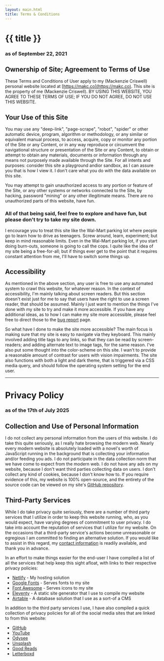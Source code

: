```yaml
---
layout: main.html
title: Terms & Conditions 
---
```

# {{ title }}
### as of September 22, 2021
### 
## Ownership of Site; Agreement to Terms of Use
These Terms and Conditions of User apply to my (Mackenzie Criswell) personal website located at [https://makc.co](https://makc.co). This site is the property of me (Mackenzie Criswell). BY USING THIS WEBSITE, YOU AGREE TO THESE TERMS OF USE; IF YOU DO NOT AGREE, DO NOT USE THIS WEBSITE. 

## Your Use of this Site
You may use any "deep-link", "page-scrape", "robot", "spider" or other automatic device, program, algorithm or methodology, or any similar or equivalent manual process, to access, acquire, copy or monitor any portion of the Site or any Content, or in any way reproduce or circumvent the navigational structure or presentation of the Site or any Content, to obtain or attempt to obtain any materials, documents or information through any means not purposely made available through the Site. For all intents and purposes: consider this site a playground andior sandbox, as I can assure you that is how I view it. I don't care what you do with the data available on this site.

You may attempt to gain unauthorized access to any portion or feature of the Site, or any other systems or networks connected to the Site, by hacking, password "mining" or any other illegitimate means. There are no unauthorized parts of this website, have fun.

### All of that being said, feel free to explore and have fun, but please don't try to take my site down.

I encourage you to treat this site like the Wal-Mart parking lot where people go to learn how to drive as teenagers. Screw around, learn, experiment; but keep in mind reasonable limits. Even in the Wal-Mart parking lot, if you start doing burn-outs, someone is going to call the cops. I quite like the idea of my site being a free-for-all; but if things ever get to the point that it requires constant attention from me, I'll have to switch some things up.

## Accessibility
As mentioned in the above section, any user is free to use any automated system to crawl this website, for whatever reason. In the context of accessibility, I'm mainly talking about screen readers. But this section doesn't exist just for me to say that users have the right to use a screen reader, that should be assumed. Mainly I just want to mention the things I've done with my site to try and make it more accessible. If you have any additional ideas, as to how I can make my site more accessible, please feel free to direct those to the [bug report](/contact) page.

So what have I done to make the site more accessible? The main focus is making sure that my site is easy to navigate via they keyboard. This mainly involved adding title tags to any links, so that they can be read by screen-readers; and adding alternate text to image tags, for the same reason. I've also put some thought into the color-scheme on this site. I wan't to provide a reasonable amount of contrast for users with vision impairments. The site also functions with both a light and dark theme, that is triggered via a CSS media query, and should follow the operating system setting for the end user. 

---

# Privacy Policy
### as of the 17th of July 2025
## Collection and Use of Personal Information
I do not collect any personal information from the users of this website. I do take this quite seriously, as I really hate browsing the modern web. Nearly every modern website is absolutely loaded with a novel's worth of JavaScript running in the background that is collecting your information and/or feeding you ads. I do not participate in the data collection norm that we have come to expect from the modern web. I do not have any ads on my website, because I don't want third parties collecting data on users. I don't collect any kind of cookies, because I don't know how to. If you require evidence of this, my website is 100% open-source, and the entirety of the source code can be viewed on my site's [GitHub repository](https://github.com/makccr/makccr.github.io).

## Third-Party Services
While I do take privacy quite seriously, there are a number of third party services that I utilize in order to keep this website running, who, as you would expect, have varying degrees of commitment to user privacy. I do take into account the reputation of services that I utilize for my website. On the occasions that a third-party service's actions become unreasonable or egregious I am committed to finding an alternative solution. If you would like to assist in this regard, my [contact information](/contact) is readily available, and thank you in advance. 

In an effort to make things easier for the end-user I have compiled a list of all the services that help keep this sight afloat, with links to their respective privacy policies:

* [Netlify](https://www.netlify.com/privacy/) - My hosting solution
* [Google Fonts](https://developers.google.com/fonts/faq/privacy) - Serves fonts to my site 
* [Font Awesome](https://fontawesome.com/privacy) - Serves icons to my site
* [Eleventy](https://www.11ty.dev/docs/privacy/) - A static site generator that I use to compile my website 
* [Airtable](https://www.airtable.com/company/privacy) - A database solution that I use as a sort-of a CMS

In addition to the third party services I use, I have also compiled a quick collection of privacy policies for all of the social media sites that are linked to from this website: 

* [GitHub](https://docs.github.com/en/site-policy/privacy-policies/github-general-privacy-statement)
* [YouTube](https://www.youtube.com/howyoutubeworks/our-commitments/protecting-user-data/)
* [Odysee](https://help.odysee.tv/communityguidelines/)
* [Unsplash](https://unsplash.com/privacy)
* [Good Reads](https://www.goodreads.com/about/privacy)
* [Letterboxd](https://letterboxd.com/legal/privacy-policy/)
